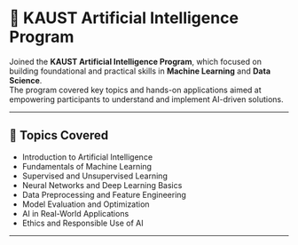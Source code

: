 # 🤖 KAUST Artificial Intelligence Program

Joined the **KAUST Artificial Intelligence Program**, which focused on building foundational and practical skills in **Machine Learning** and **Data Science**.  
The program covered key topics and hands-on applications aimed at empowering participants to understand and implement AI-driven solutions.

---

## 🧠 Topics Covered
- Introduction to Artificial Intelligence  
- Fundamentals of Machine Learning  
- Supervised and Unsupervised Learning  
- Neural Networks and Deep Learning Basics  
- Data Preprocessing and Feature Engineering  
- Model Evaluation and Optimization  
- AI in Real-World Applications  
- Ethics and Responsible Use of AI  

---


